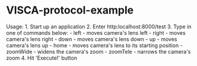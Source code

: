 # VISCA-protocol-example

Usage:
		1. Start up an application
		2. Enter http:localhost:8000/test
		3. Type in one of commands below:
		- left - moves camera's lens left
				- right - moves camera's lens right
				- down - moves camera's lens down
				- up - moves camera's lens up
				- home - moves camera's lens to its starting position
				- zoomWide - widens the camera's zoom
				- zoomTele - narrows the camera's zoom
		4. Hit 'Execute!' button
